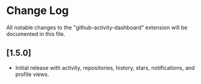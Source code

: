 # Change Log

All notable changes to the "github-activity-dashboard" extension will be documented in this file.

## [1.5.0]
- Initial release with activity, repositories, history, stars, notifications, and profile views.
